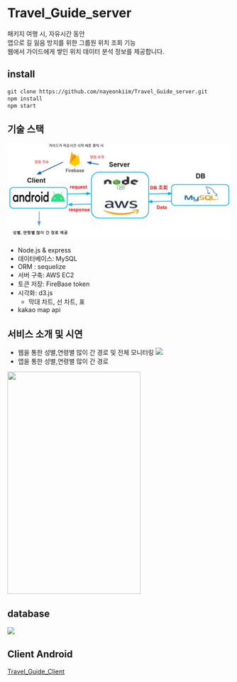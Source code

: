 # Travel_Guide_server
패키지 여행 시, 자유시간 동안 <br/>
앱으로 길 잃음 방지를 위한 그룹원 위치 조회 기능 <br/>
웹에서 가이드에게 쌓인 위치 데이터 분석 정보를 제공합니다.


## install
```
git clone https://github.com/nayeonkiim/Travel_Guide_server.git
npm install
npm start
```

## 기술 스택
![img](./public/img/structure.JPG)

* Node.js & express
* 데이터베이스: MySQL
* ORM : sequelize
* 서버 구축: AWS EC2
* 토큰 저장: FireBase token
* 시각화: d3.js
  * 막대 차트, 선 차트, 표
* kakao map api

## 서비스 소개 및 시연
* 웹을 통한 성별,연령별 많이 간 경로 및 전체 모니터링
<img width="90%" src="https://user-images.githubusercontent.com/61819669/121356198-9b5a4480-c96b-11eb-981e-dab5c8bb1b5b.gif"><br/>
* 앱을 통한 성별,연령별 많이 간 경로
<img width="300px" height="500px" src="https://user-images.githubusercontent.com/61819669/120889586-db05f100-c638-11eb-8692-555eca26aeee.gif">

## database
<img width="80%" src="https://user-images.githubusercontent.com/61819669/120889664-37691080-c639-11eb-888e-b6c1584cf399.jpg">

## Client Android
[Travel_Guide_Client](https://github.com/HyeRim-Choi/Travel_Guide_Client)
